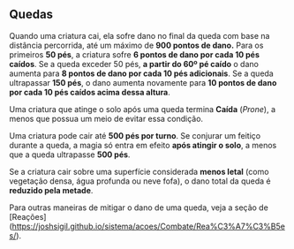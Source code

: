 ## Quedas

Quando uma criatura cai, ela sofre dano no final da queda com base na distância percorrida, até um máximo de **900 pontos de dano.** Para os primeiros **50 pés**, a criatura sofre **6 pontos de dano por cada 10 pés caídos**. 
Se a queda exceder 50 pés, **a partir do 60º pé caído** o dano aumenta para **8 pontos de dano por cada 10 pés adicionais**. 
Se a queda ultrapassar **150 pés**, o dano aumenta novamente para **10 pontos de dano por cada 10 pés caídos acima dessa altura**.

Uma criatura que atinge o solo após uma queda termina **Caída** (_Prone_), a menos que possua um meio de evitar essa condição.

Uma criatura pode cair até **500 pés por turno**. Se conjurar um feitiço durante a queda, a magia só entra em efeito **após atingir o solo**, a menos que a queda ultrapasse **500 pés**.

Se a criatura cair sobre uma superfície considerada **menos letal** (como vegetação densa, água profunda ou neve fofa), o dano total da queda é **reduzido pela metade**.

Para outras maneiras de mitigar o dano de uma queda, veja a seção de [Reações] (https://joshsigil.github.io/sistema/acoes/Combate/Rea%C3%A7%C3%B5es/).
